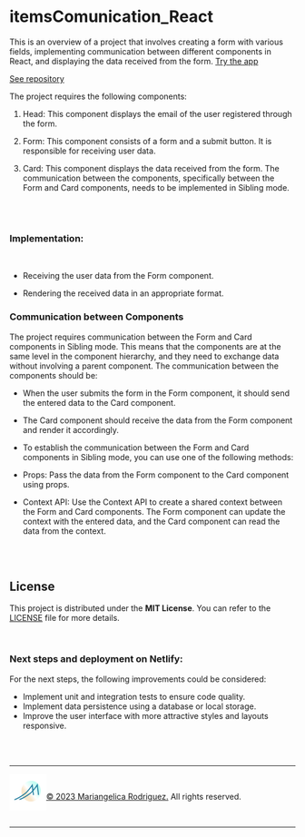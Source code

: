 # itemsComunication_React

This is an overview of a project that involves creating a form with various fields, implementing communication between different components in React, and displaying the data received from the form. [Try the app](https://itemscomunication.netlify.app/)

[See repository](https://github.com/Gromarant/itemsComunication_React)

The project requires the following components:

1. Head: This component displays the email of the user registered through the form.

2. Form: This component consists of a form and a submit button. It is responsible for receiving user data.

3. Card: This component displays the data received from the form.
The communication between the components, specifically between the Form and Card components, needs to be implemented in Sibling mode.

<br>
<br>

### Implementation:

<br>

- Receiving the user data from the Form component.


- Rendering the received data in an appropriate format.


### Communication between Components

The project requires communication between the Form and Card components in Sibling mode. This means that the components are at the same level in the component hierarchy, and they need to exchange data without involving a parent component. The communication between the components should be:

* When the user submits the form in the Form component, it should send the entered data to the Card component.

* The Card component should receive the data from the Form component and render it accordingly.

* To establish the communication between the Form and Card components in Sibling mode, you can use one of the following methods:

* Props: Pass the data from the Form component to the Card component using props.

* Context API: Use the Context API to create a shared context between the Form and Card components. The Form component can update the context with the entered data, and the Card component can read the data from the context.

<br>
<br>


## License

This project is distributed under the **MIT License**. You can refer to the [LICENSE](https://github.com/git/git-scm.com/blob/main/MIT-LICENSE.txt) file for more details.

<br>

### Next steps and deployment on Netlify:

For the next steps, the following improvements could be considered:

- Implement unit and integration tests to ensure code quality. 
- Implement data persistence using a database or local storage.
- Improve the user interface with more attractive styles and layouts responsive.

<br>
<br>

---
[<img align="left"  height="64" src="./src/assets/logo2023.png">](https://www.gromarant.com/)

<br>

[© 2023 Mariangelica Rodriguez.](https://www.linkedin.com/in/mariangelica-rodr%C3%ADguez-p%C3%A9rez/) All rights reserved.

<br>

---